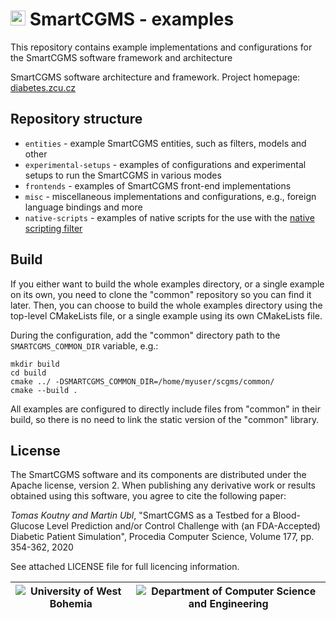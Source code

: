 # <img src="https://diabetes.zcu.cz/img/icon.png" width="24" height="24" /> SmartCGMS - examples
This repository contains example implementations and configurations for the SmartCGMS software framework and architecture

SmartCGMS software architecture and framework.
Project homepage: [diabetes.zcu.cz](https://diabetes.zcu.cz/smartcgms)
## Repository structure
- `entities` - example SmartCGMS entities, such as filters, models and other
- `experimental-setups` - examples of configurations and experimental setups to run the SmartCGMS in various modes
- `frontends` - examples of SmartCGMS front-end implementations
- `misc` - miscellaneous implementations and configurations, e.g., foreign language bindings and more
- `native-scripts` - examples of native scripts for the use with the [native scripting filter](https://diabetes.zcu.cz/docs/entities/miscfilters)

## Build

If you either want to build the whole examples directory, or a single example on its own, you need to clone the "common" repository so you can find it later. Then, you can choose to build the whole examples directory using the top-level CMakeLists file, or a single example using its own CMakeLists file.

During the configuration, add the "common" directory path to the `SMARTCGMS_COMMON_DIR` variable, e.g.:

```
mkdir build
cd build
cmake ../ -DSMARTCGMS_COMMON_DIR=/home/myuser/scgms/common/
cmake --build .
```

All examples are configured to directly include files from "common" in their build, so there is no need to link the static version of the "common" library.

## License

The SmartCGMS software and its components are distributed under the Apache license, version 2. When publishing any derivative work or results obtained using this software, you agree to cite the following paper:

_Tomas Koutny and Martin Ubl_, "SmartCGMS as a Testbed for a Blood-Glucose Level Prediction and/or Control Challenge with (an FDA-Accepted) Diabetic Patient Simulation", Procedia Computer Science, Volume 177, pp. 354-362, 2020

See attached LICENSE file for full licencing information.

|![University of West Bohemia](https://www.zcu.cz/en/assets/logo.svg)|![Department of Computer Science and Engineering](https://www.kiv.zcu.cz/site/documents/verejne/katedra/dokumenty/dcse-logo-barevne.png)|
|--|--|